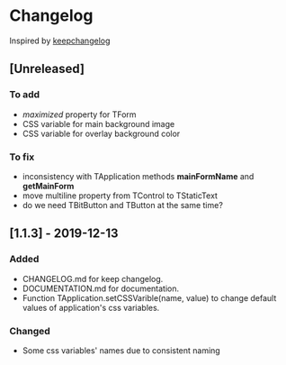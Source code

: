 # Changelog

Inspired by [keepchangelog](https://keepachangelog.com/)

## [Unreleased]

### To add

 - *maximized* property for TForm
 - CSS variable for main background image
 - CSS variable for overlay background color

### To fix
 - inconsistency with TApplication methods **mainFormName** and **getMainForm**
 - move multiline property from TControl to TStaticText
 - do we need TBitButton and TButton at the same time?

## [1.1.3] - 2019-12-13

### Added  

 - CHANGELOG.md for keep changelog.
 - DOCUMENTATION.md for documentation.
 - Function TApplication.setCSSVarible(name, value) to change default values of application's css variables.
 
### Changed

 - Some css variables' names due to consistent naming 